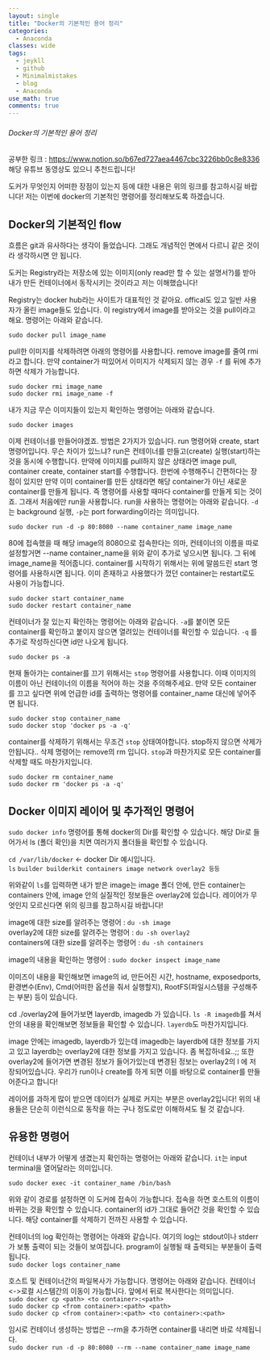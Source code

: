 ```yaml
---
layout: single
title: "Docker의 기본적인 용어 정리"
categories:
  - Anaconda
classes: wide
tags:
  - jeykll
  - github
  - Minimalmistakes
  - blog
  - Anaconda
use_math: true
comments: true
---
```


###### Docker의 기본적인 용어 정리

공부한 링크 : https://www.notion.so/b67ed727aea4467cbc3226bb0c8e8336  
해당 유튜브 동영상도 있으니 추천드립니다!  

도커가 무엇인지 어떠한 장점이 있는지 등에 대한 내용은 위의 링크를 참고하시길 바랍니다! 저는 이번에 docker의 기본적인 명령어를 정리해보도록 하겠습니다.

## Docker의 기본적인 flow  

흐름은 git과 유사하다는 생각이 들었습니다. 그래도 개념적인 면에서 다르니 같은 것이라 생각하시면 안 됩니다.  

도커는 Registry라는 저장소에 있는 이미지(only read만 할 수 있는 설명서?)를 받아 내가 만든 컨테이너에서 동작시키는 것이라고 저는 이해했습니다!  

Registry는 docker hub라는 사이트가 대표적인 것 같아요. offical도 있고 일반 사용자가 올린 image들도 있습니다. 이 registry에서 image를 받아오는 것을 pull이라고 해요. 명령어는 아래와 같습니다.  

`sudo docker pull image_name`  

pull한 이미지를 삭제하려면 아래의 명령어를 사용합니다. remove image를 줄여 rmi라고 합니다. 만약 container가 떠있어서 이미지가 삭제되지 않는 경우 `-f` 를 뒤에 추가하면 삭제가 가능합니다.     

`sudo docker rmi image_name`  
`sudo docker rmi image_name -f`  

내가 지금 무슨 이미지들이 있는지 확인하는 명령어는 아래와 같습니다.  

`sudo docker images`  

이제 컨테이너를 만들어야겠죠. 방법은 2가지가 있습니다. run 명령어와 create, start 명령어입니다. 무슨 차이가 있느냐? run은 컨테이너를 만들고(create) 실행(start)하는 것을 동시에 수행합니다. 만약에 이미지를 pull하지 않은 상태라면 image pull, container create, container start를 수행합니다. 한번에 수행해주니 간편하다는 장점이 있지만 만약 이미 container를 만든 상태라면 해당 container가 아닌 새로운 container를 만들게 됩니다. 즉 명령어를 사용할 때마다 container를 만들게 되는 것이죠. 그래서 처음에만 run을 사용합니다. run을 사용하는 명령어는 아래와 같습니다. `-d`는 background 실행, `-p`는 port forwarding이라는 의미입니다.

`sudo docker run -d -p 80:8080 --name container_name image_name`  

80에 접속했을 때 해당 image의 8080으로 접속한다는 의마, 컨테이너의 이름을 따로 설정할거면 --name container_name을 위와 같이 추가로 넣으시면 됩니다. 그 뒤에 image_name을 적어줍니다. container를 시작하기 위해서는 위에 말씀드린 start 명령어를 사용하시면 됩니다. 이미 존재하고 사용했다가 껐던 container는 restart로도 사용이 가능합니다.  

`sudo docker start container_name`  
`sudo docker restart container_name`   

컨테이너가 잘 있는지 확인하는 명령어는 아래와 같습니다. `-a`를 붙이면 모든 container를 확인하고 붙이지 않으면 열려있는 컨테이너를 확인할 수 있습니다. `-q` 를 추가로 작성하신다면 id만 나오게 됩니다.   

`sudo docker ps -a`  

현재 돌아가는 container를 끄기 위해서는 `stop` 명령어를 사용합니다. 이때 이미지의 이름이 아닌 컨테이너의 이름을 적어야 하는 것을 주의해주세요. 만약 모든 container를 끄고 싶다면 위에 언급한 id를 출력하는 명령어를 container_name 대신에 넣어주면 됩니다.   

`sudo docker stop container_name`  
`sudo docker stop 'docker ps -a -q'`  

container를 삭제하기 위해서는 무조건 `stop` 상태여야합니다. stop하지 않으면 삭제가 안됩니다.. 삭제 명령어는 remove의 rm 입니다. `stop`과 마찬가지로 모든 container를 삭제할 때도 마찬가지입니다.    

`sudo docker rm container_name`  
`sudo docker rm 'docker ps -a -q'`  


## Docker 이미지 레이어 및 추가적인 명령어  

`sudo docker info` 명령어를 통해 docker의 Dir를 확인할 수 있습니다. 해당 Dir로 들어가서 ls (폴더 확인)을 치면 여러가지 폴더들을 확인할 수 있습니다.  

`cd /var/lib/docker` <- docker Dir 예시입니다.  
`ls`
`builder builderkit containers image network overlay2 등등`  

위와같이 `ls`를 입력하면 내가 받은 image는 image 폴더 안에, 만든 container는 containers 안에, image 안의 실질적인 정보들은 overlay2에 있습니다. 레이어가 무엇인지 모르신다면 위의 링크를 참고하시길 바랍니다!  

image에 대한 size를 알려주는 명령어 : `du -sh image`  
overlay2에 대한 size를 알려주는 명령어 : `du -sh overlay2`  
containers에 대한 size를 알려주는 명령어 : `du -sh containers`  

image의 내용을 확인하는 명령어 : `sudo docker inspect image_name`  

이미즈이 내용을 확인해보면 image의 id, 만든어진 시간, hostname, exposedports, 환경변수(Env), Cmd(어떠한 옵션을 줘서 실행할지), RootFS(파일시스템을 구성해주는 부분) 등이 있습니다.  

cd ./overlay2에 들어가보면 layerdb, imagedb 가 있습니다.
`ls -R imagedb`를 쳐서 안의 내용을 확인해보면 정보들을 확인할 수 있습니다. `layerdb`도 마찬가지입니다.  

image 안에는 imagedb, layerdb가 있는데 imagedb는 layerdb에 대한 정보를 가지고 있고 layerdb는 overlay2에 대한 정보를 가지고 있습니다. 좀 복잡하네요..;; 또한 overlay2에 들어가면 변경된 정보가 들어가있는데 변경된 정보는 overlay2의 l 에 저장되어있습니다. 우리가 run이나 create를 하게 되면 이를 바탕으로 container를 만들어준다고 합니다!  

레이어를 과하게 많이 받으면 데이터가 실제로 커지는 부분은 overlay2입니다! 위의 내용들은 단순히 이런식으로 동작을 하는 구나 정도로만 이해하셔도 될 것 같습니다.  

## 유용한 명령어  

컨테이너 내부가 어떻게 생겼는지 확인하는 명령어는 아래와 같습니다. `it`는 input terminal을 열어달라는 의미입니다.  

`sudo docker exec -it container_name /bin/bash`  

위와 같이 경로를 설정하면 이 도커에 접속이 가능합니다. 접속을 하면 호스트의 이름이 바뀌는 것을 확인할 수 있습니다. container의 id가 그대로 들어간 것을 확인할 수 있습니다. 해당 container를 삭제하기 전까진 사용할 수 있습니다.  

컨테이너의 log 확인하는 명령어는 아래와 같습니다. 여기의 log는 stdout이나 stderr가 보통 출력이 되는 것들이 보여집니다. program이 실행될 때 출력되는 부분들이 출력됩니다.  
`sudo docker logs container_name`  

호스트 및 컨테이너간의 파일복사가 가능합니다. 명령어는 아래와 같습니다. 컨테이너<->로컬 시스템간의 이동이 가능합니다. 앞에서 뒤로 복사한다는 의미입니다.  
`sudo docker cp <path> <to container>:<path>`  
`sudo docker cp <from container>:<path> <path>`  
`sudo docker cp <from container>:<path> <to container>:<path>`  

임시로 컨테이너 생성하는 방법은 --rm을 추가하면 container를 내리면 바로 삭제됩니다.  
`sudo docker run -d -p 80:8080 --rm --name container_name image_name`  
